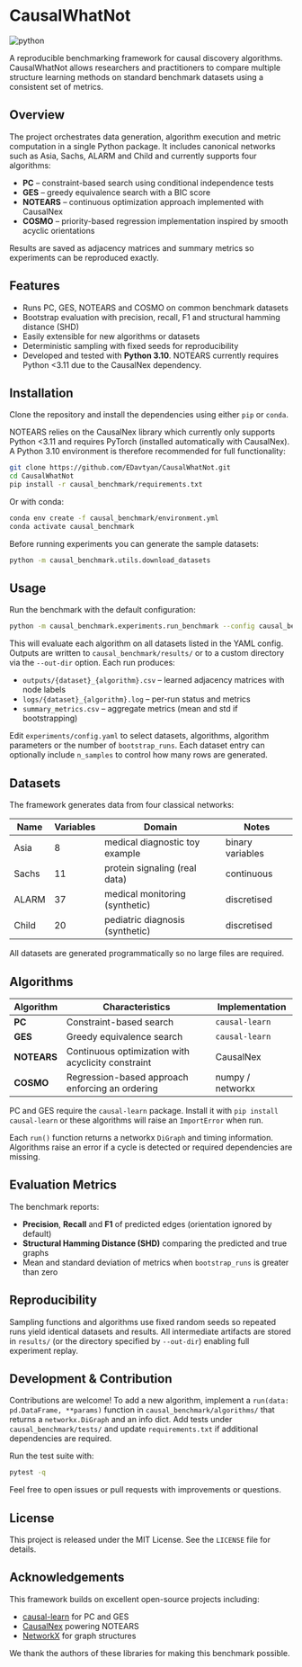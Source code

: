 # CausalWhatNot

![python](https://img.shields.io/badge/python-3.10-blue)

A reproducible benchmarking framework for causal discovery algorithms. CausalWhatNot allows researchers and practitioners to compare multiple structure learning methods on standard benchmark datasets using a consistent set of metrics.

## Overview

The project orchestrates data generation, algorithm execution and metric computation in a single Python package. It includes canonical networks such as Asia, Sachs, ALARM and Child and currently supports four algorithms:

* **PC** – constraint-based search using conditional independence tests
* **GES** – greedy equivalence search with a BIC score
* **NOTEARS** – continuous optimization approach implemented with CausalNex
* **COSMO** – priority-based regression implementation inspired by smooth acyclic orientations

Results are saved as adjacency matrices and summary metrics so experiments can be reproduced exactly.

## Features

* Runs PC, GES, NOTEARS and COSMO on common benchmark datasets
* Bootstrap evaluation with precision, recall, F1 and structural hamming distance (SHD)
* Easily extensible for new algorithms or datasets
* Deterministic sampling with fixed seeds for reproducibility
* Developed and tested with **Python 3.10**. NOTEARS currently requires Python <3.11 due to the CausalNex dependency.

## Installation

Clone the repository and install the dependencies using either `pip` or `conda`.

NOTEARS relies on the CausalNex library which currently only supports Python <3.11
and requires PyTorch (installed automatically with CausalNex). A Python 3.10
environment is therefore recommended for full functionality:

```bash
git clone https://github.com/EDavtyan/CausalWhatNot.git
cd CausalWhatNot
pip install -r causal_benchmark/requirements.txt
```

Or with conda:

```bash
conda env create -f causal_benchmark/environment.yml
conda activate causal_benchmark
```

Before running experiments you can generate the sample datasets:

```bash
python -m causal_benchmark.utils.download_datasets
```

## Usage

Run the benchmark with the default configuration:

```bash
python -m causal_benchmark.experiments.run_benchmark --config causal_benchmark/experiments/config.yaml
```

This will evaluate each algorithm on all datasets listed in the YAML config. Outputs are written to `causal_benchmark/results/` or to a custom directory via the `--out-dir` option. Each run produces:

* `outputs/{dataset}_{algorithm}.csv` – learned adjacency matrices with node labels
* `logs/{dataset}_{algorithm}.log` – per-run status and metrics
* `summary_metrics.csv` – aggregate metrics (mean and std if bootstrapping)

Edit `experiments/config.yaml` to select datasets, algorithms, algorithm parameters or the number of `bootstrap_runs`.
Each dataset entry can optionally include `n_samples` to control how many rows are generated.

## Datasets

The framework generates data from four classical networks:

| Name   | Variables | Domain                           | Notes              |
|-------|-----------|----------------------------------|--------------------|
| Asia  | 8         | medical diagnostic toy example   | binary variables   |
| Sachs | 11        | protein signaling (real data)    | continuous         |
| ALARM | 37        | medical monitoring (synthetic)   | discretised        |
| Child | 20        | pediatric diagnosis (synthetic)  | discretised        |

All datasets are generated programmatically so no large files are required.

## Algorithms

| Algorithm | Characteristics | Implementation |
|-----------|----------------|----------------|
| **PC**    | Constraint-based search | `causal-learn` |
| **GES**   | Greedy equivalence search | `causal-learn` |
| **NOTEARS** | Continuous optimization with acyclicity constraint | CausalNex |
| **COSMO** | Regression-based approach enforcing an ordering | numpy / networkx |

PC and GES require the `causal-learn` package. Install it with `pip install causal-learn` or these algorithms will raise an `ImportError` when run.

Each `run()` function returns a networkx `DiGraph` and timing information. Algorithms raise an error if a cycle is detected or required dependencies are missing.

## Evaluation Metrics

The benchmark reports:

* **Precision**, **Recall** and **F1** of predicted edges (orientation ignored by default)
* **Structural Hamming Distance (SHD)** comparing the predicted and true graphs
* Mean and standard deviation of metrics when `bootstrap_runs` is greater than zero

## Reproducibility

Sampling functions and algorithms use fixed random seeds so repeated runs yield identical datasets and results. All intermediate artifacts are stored in `results/` (or the directory specified by `--out-dir`) enabling full experiment replay.

## Development & Contribution

Contributions are welcome! To add a new algorithm, implement a `run(data: pd.DataFrame, **params)` function in `causal_benchmark/algorithms/` that returns a `networkx.DiGraph` and an info dict. Add tests under `causal_benchmark/tests/` and update `requirements.txt` if additional dependencies are required.

Run the test suite with:

```bash
pytest -q
```

Feel free to open issues or pull requests with improvements or questions.

## License

This project is released under the MIT License. See the `LICENSE` file for details.

## Acknowledgements

This framework builds on excellent open-source projects including:

* [causal-learn](https://github.com/cmu-phil/causal-learn) for PC and GES
* [CausalNex](https://github.com/Microsoft/causalnex) powering NOTEARS
* [NetworkX](https://networkx.org/) for graph structures

We thank the authors of these libraries for making this benchmark possible.

